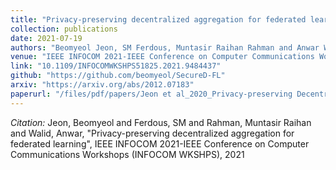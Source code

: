```yaml
---
title: "Privacy-preserving decentralized aggregation for federated learning"
collection: publications
date: 2021-07-19
authors: "Beomyeol Jeon, SM Ferdous, Muntasir Raihan Rahman and Anwar Walid"
venue: "IEEE INFOCOM 2021-IEEE Conference on Computer Communications Workshops (<strong>INFOCOM</strong> WKSHPS)"
link: "10.1109/INFOCOMWKSHPS51825.2021.9484437"
github: "https://github.com/beomyeol/SecureD-FL"
arxiv: "https://arxiv.org/abs/2012.07183"
paperurl: "/files/pdf/papers/Jeon et al_2020_Privacy-preserving Decentralized Aggregation for Federated Learning.pdf"
---
```

*Citation:* Jeon, Beomyeol and Ferdous, SM and Rahman, Muntasir Raihan and Walid, Anwar, "Privacy-preserving decentralized aggregation for federated learning", IEEE INFOCOM 2021-IEEE Conference on Computer Communications Workshops (INFOCOM WKSHPS), 2021

